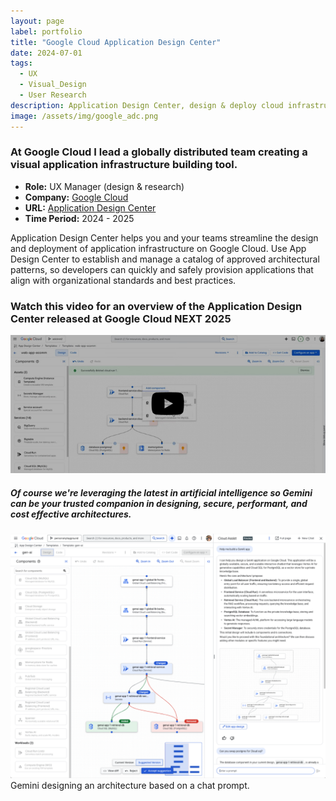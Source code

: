 ```yaml
---
layout: page
label: portfolio
title: "Google Cloud Application Design Center"
date: 2024-07-01
tags:
  - UX
  - Visual_Design
  - User Research
description: Application Design Center, design & deploy cloud infrastructure
image: /assets/img/google_adc.png
---
```


### At Google Cloud I lead a globally distributed team creating a visual application infrastructure building tool.  

+ **Role:** UX Manager (design & research)
+ **Company:** [Google Cloud](https://cloud.google.com/)
+ **URL:** [Application Design Center](https://cloud.google.com/application-design-center/docs/overview)
+ **Time Period:** 2024 - 2025


Application Design Center helps you and your teams streamline the design and deployment of application infrastructure on Google Cloud. Use App Design Center to establish and manage a catalog of approved architectural patterns, so developers can quickly and safely provision applications that align with organizational standards and best practices.

### Watch this video for an overview of the Application Design Center released at Google Cloud NEXT 2025

<a data-fancybox href="https://www.youtube.com/embed/2ccIXg1TBEc?si=JHLhX7Yh9XASj7gu?t=225">
    <img src="/assets/img/adc-preview.jpg" alt="">
</a>

##### Of course we're leveraging the latest in artificial intelligence so Gemini can be your trusted companion in designing, secure, performant, and cost effective architectures.

<a href="/assets/img/adc-gemini.png" data-fancybox="gallery" data-caption="Gemini designing an architecture based on a chat prompt.">
  <img src="/assets/img/adc-gemini.png" alt="" />
</a>Gemini designing an architecture based on a chat prompt.
 